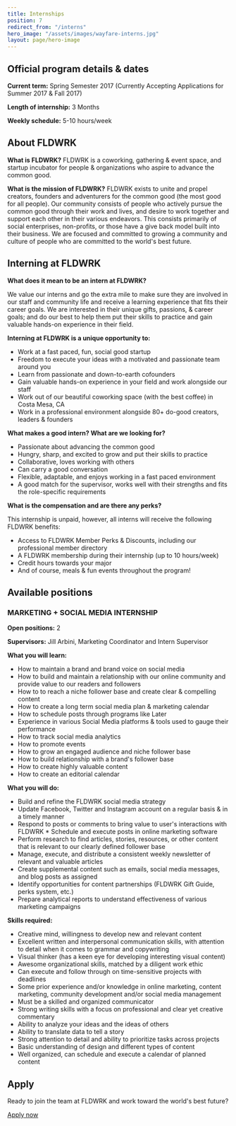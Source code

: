 ```yaml
---
title: Internships
position: 7
redirect_from: "/interns"
hero_image: "/assets/images/wayfare-interns.jpg"
layout: page/hero-image
---
```


## Official program details & dates

**Current term:**
Spring Semester 2017 (Currently Accepting Applications for Summer 2017 & Fall 2017)

**Length of internship:**
3 Months

**Weekly schedule:**
5-10 hours/week

## About FLDWRK
**What is FLDWRK?**
 FLDWRK is a coworking, gathering & event space, and startup incubator for people & organizations who aspire to advance the common good.

**What is the mission of FLDWRK?**
 FLDWRK exists to unite and propel creators, founders and adventurers for the common good (the most good for all people). Our community consists of people who actively pursue the common good through their work and lives, and desire to work together and support each other in their various endeavors. This consists primarily of social enterprises, non-profits, or those have a give back model built into their business. We are focused and committed to growing  a community and culture of people who are committed to the world's best future.

## Interning at FLDWRK
**What does it mean to be an intern at FLDWRK?**

We value our interns and go the extra mile to make sure they are involved in our staff and community life and receive a learning experience that fits their career goals. We are interested in their unique gifts, passions, & career goals; and do  our best to help them put their skills to practice and gain valuable hands-on experience in their field.

**Interning at FLDWRK is a unique opportunity to:**

* Work at a fast paced, fun, social good startup
* Freedom to execute your ideas with a motivated and passionate team around you
* Learn from passionate and down-to-earth cofounders
* Gain valuable hands-on experience in your field and work alongside our staff
* Work out of our beautiful coworking space (with the best coffee) in Costa Mesa, CA
* Work in a professional environment alongside 80+ do-good creators, leaders & founders

**What makes a good intern? What are we looking for?**

* Passionate about advancing the common good
* Hungry, sharp, and excited to grow and put their skills to practice
* Collaborative, loves working with others
* Can carry a good conversation
* Flexible, adaptable, and enjoys working in a fast paced environment
* A good match for the supervisor, works well with their strengths and fits the role-specific requirements

**What is the compensation and are there any perks?**

This internship is unpaid, however, all interns will receive the following FLDWRK benefits:

* Access to FLDWRK Member Perks & Discounts, including our professional member directory
* A FLDWRK membership during their internship (up to 10 hours/week)
* Credit hours towards your major
* And of course, meals & fun events throughout the program!

## Available positions

### MARKETING + SOCIAL MEDIA INTERNSHIP

**Open positions:**
2

**Supervisors:**
Jill Arbini, Marketing Coordinator and Intern Supervisor

**What you will learn:**

* How to maintain a brand and brand voice on social media
* How to build and maintain a relationship with our online community and provide value to our readers and followers
* How to to reach a niche follower base and create clear & compelling content
* How to create a long term social media plan & marketing calendar
* How to schedule posts through programs like Later
* Experience in various Social Media platforms & tools used to gauge their performance
* How to track social media analytics
* How to promote events
* How to grow an engaged audience and niche follower base
* How to build relationship with a brand's follower base
* How to create highly valuable content
* How to create an editorial calendar

**What you will do:**

* Build and refine the FLDWRK social media strategy
* Update Facebook, Twitter and Instagram account on a regular basis & in a timely manner
* Respond to posts or comments to bring value to user's interactions with FLDWRK * Schedule and execute posts in online marketing software
* Perform research to find articles, stories, resources, or other content that is relevant to our clearly defined follower base
* Manage, execute, and distribute a consistent weekly newsletter of relevant and valuable articles
* Create supplemental content such as emails, social media messages, and blog posts as assigned
* Identify opportunities for content partnerships (FLDWRK Gift Guide, perks system, etc.)
* Prepare analytical reports to understand effectiveness of various marketing campaigns

**Skills required:**

* Creative mind, willingness to develop new and relevant content
* Excellent written and interpersonal communication skills, with attention to detail when it comes to grammar and copywriting
* Visual thinker (has a keen eye for developing interesting visual content)
* Awesome organizational skills, matched by a diligent work ethic
* Can execute and follow through on time-sensitive projects with deadlines
* Some prior experience and/or knowledge in online marketing, content marketing, community development and/or social media management
* Must be a skilled and organized communicator
* Strong writing skills with a focus on professional and clear yet creative commentary
* Ability to analyze your ideas and the ideas of others
* Ability to translate data to tell a story
* Strong attention to detail and ability to prioritize tasks across projects
* Basic understanding of design and different types of content
* Well organized, can schedule and execute a calendar of planned content

## Apply

Ready to join the team at FLDWRK and work toward the world's best future?

<p><a href="https://wayfare.typeform.com/to/xPJDH2" class="btn btn-primary btn-lg">Apply now</a></p>
